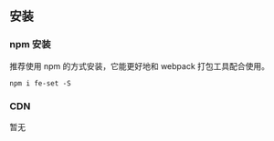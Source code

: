 ## 安装

### npm 安装
推荐使用 npm 的方式安装，它能更好地和 webpack 打包工具配合使用。

```
npm i fe-set -S
```

### CDN
暂无

```

```